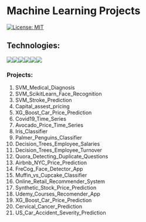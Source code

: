 Machine Learning Projects
=============================================
[![License: MIT](https://img.shields.io/badge/License-MIT-yellow.svg)](https://opensource.org/licenses/MIT "MIT License")
## Technologies:

<div style="display:flex; margin: auto;">
 <img src="https://img.shields.io/badge/Python-3776AB?style=for-the-badge&logo=python&logoColor=white">
 <img src="https://img.shields.io/badge/TensorFlow-FF6F00?style=for-the-badge&logo=TensorFlow&logoColor=white">
 <img src="https://img.shields.io/badge/Keras-D00000?style=for-the-badge&logo=Keras&logoColor=white">
 <img src="https://img.shields.io/badge/scikit_learn-F7931E?style=for-the-badge&logo=scikit-learn&logoColor=white">
 <img src="https://img.shields.io/badge/Numpy-777BB4?style=for-the-badge&logo=numpy&logoColor=white">  
 <img src="https://img.shields.io/badge/Pandas-2C2D72?style=for-the-badge&logo=pandas&logoColor=white"> 
</div>

### Projects:
1. SVM_Medical_Diagnosis
2. SVM_ScikitLearn_Face_Recognition
3. SVM_Stroke_Prediction
4. Capital_assest_pricing
5. XG_Boost_Car_Price_Prediction
6. Covid19_Time_Series
7. Avocado_Price_Time_Series
8. Iris_Classifier
9. Palmer_Penguins_Classifier
10. Decision_Trees_Employee_Salaries
11. Decision_Trees_Employee_Turnover
12. Quora_Detecting_Duplicate_Questions
13. Airbnb_NYC_Price_Prediction
14. FreCog_Face_Detector_App
15. Muffin_vs_Cupcake_Classifier
16. Online_Retail_Recommender_System
17. Synthetic_Stock_Price_Prediction
18. Udemy_Courses_Recomender_App
19. XG_Boost_Car_Price_Prediction
20. Cervical_Cancer_Prediction
21. US_Car_Accident_Severity_Prediction




 
<br>
<!--<br>

### Projects

| Project Name | Description |
| ------------- | ------------- |
| Content Cell  | Content Cell  |
| Content Cell  | Content Cell  | -->
